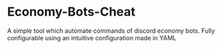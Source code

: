 # Economy-Bots-Cheat
 A simple tool which automate commands of discord economy bots. Fully configurable using an intuitive configuration made in YAML
